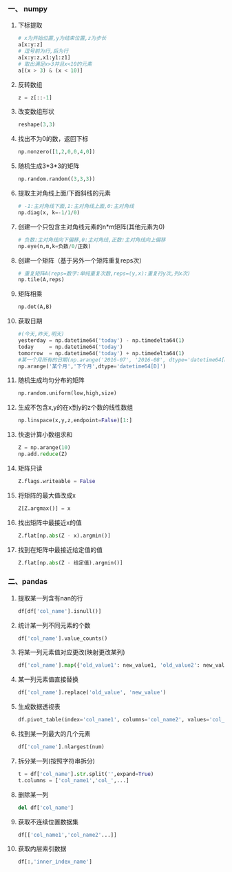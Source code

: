 ### 一、 numpy

1. 下标提取

   ```python
   # x为开始位置,y为结束位置,z为步长
   a[x:y:z]
   # 逗号前为行,后为行
   a[x:y:z,x1:y1:z1]
   # 取出满足x>3并且x<10的元素
   a[(x > 3) & (x < 10)]
   ```
   
2. 反转数组

   ```python
   z = z[::-1]
   ```

3. 改变数组形状

   ```python
   reshape(3,3)
   ```

4. 找出不为0的数，返回下标

   ```python
   np.nonzero([1,2,0,0,4,0])
   ```

5. 随机生成3\*3\*3的矩阵

   ```python
   np.random.random((3,3,3))
   ```

6. 提取主对角线上面/下面斜线的元素

   ```python
   # -1:主对角线下面,1:主对角线上面,0:主对角线
   np.diag(x, k=-1/1/0)
   ```

7. 创建一个只包含主对角线元素的n*m矩阵(其他元素为0)

   ```python
   # 负数:主对角线向下偏移,0:主对角线,正数:主对角线向上偏移
   np.eye(n,m,k=负数/0/正数)
   ```

8. 创建一个矩阵（基于另外一个矩阵重复reps次）

   ```python
   # 重复矩阵A(reps=数字:单纯重复次数,reps=(y,x):重复行y次,列x次)
   np.tile(A,reps)
   ```

9. 矩阵相乘

   ```python
   np.dot(A,B)
   ```

10. 获取日期

    ```python
    #(今天,昨天,明天)
    yesterday = np.datetime64('today') - np.timedelta64(1)
    today     = np.datetime64('today')
    tomorrow  = np.datetime64('today') + np.timedelta64(1)
    #某一个月所有的日期(np.arange('2016-07', '2016-08', dtype='datetime64[D]'))
    np.arange('某个月','下个月',dtype='datetime64[D]')
    ```

11. 随机生成均匀分布的矩阵

    ```python
    np.random.uniform(low,high,size)
    ```

12. 生成不包含x,y的在x到y的z个数的线性数组

    ```python
    np.linspace(x,y,z,endpoint=False)[1:]
    ```

13. 快速计算小数组求和

    ```python
    Z = np.arange(10)
    np.add.reduce(Z)
    ```

14. 矩阵只读

    ```python
    Z.flags.writeable = False
    ```

15. 将矩阵的最大值改成x

    ```python
    Z[Z.argmax()] = x
    ```

16. 找出矩阵中最接近x的值

    ```python
    Z.flat[np.abs(Z - x).argmin()]
    ```

17. 找到在矩阵中最接近给定值的值

     ```python
     Z.flat[np.abs(Z - 给定值).argmin()]
     ```

### 二、pandas

1. 提取某一列含有nan的行

   ```python
   df[df['col_name'].isnull()]
   ```

2. 统计某一列不同元素的个数

   ```python
   df['col_name'].value_counts()
   ```

3. 将某一列元素值对应更改(映射更改某列)

   ```python
   df['col_name'].map({'old_value1': new_value1, 'old_value2': new_value2})
   ```

4. 某一列元素值直接替换

   ```python
   df['col_name'].replace('old_value', 'new_value')
   ```

5. 生成数据透视表

   ```python
   df.pivot_table(index='col_name1', columns='col_name2', values='col_name3', aggfunc='method_name')
   ```

6. 找到某一列最大的几个元素

   ```python
   df['col_name'].nlargest(num)
   ```

7. 拆分某一列(按照字符串拆分)

   ```python
   t = df['col_name'].str.split('',expand=True)
   t.columns = ['col_name1','col_',...]
   ```

8. 删除某一列

   ```python
   del df['col_name']
   ```

9. 获取不连续位置数据集

   ```python
   df[['col_name1','col_name2'...]]
   ```

10. 获取内层索引数据

    ```python
    df[:,'inner_index_name']
    ```

    







